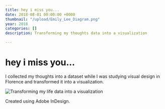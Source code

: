 ```yaml
---
title: hey i miss you...
date: 2018-08-01 00:00:00 +0000
thumbnail: "/upload/Emily_Lee_Diagram.png"
year: 2018
categories: []
description: Transforming my thoughts data into a visualization

---
```

# hey i miss you...

I collected my thoughts into a dataset while I was studying visual design in Florence and transformed it into a visualization.

![Transforming my life data into a visualization](/upload/Emily_Lee_Diagram.png "hey i miss you...")

Created using Adobe InDesign.